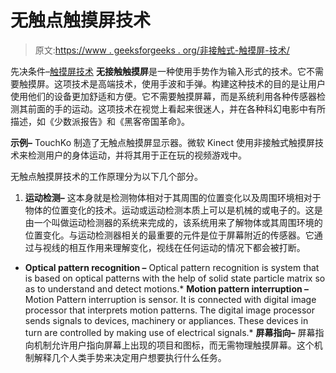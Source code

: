 # 无触点触摸屏技术

> 原文:[https://www . geeksforgeeks . org/非接触式-触摸屏-技术/](https://www.geeksforgeeks.org/touchless-touchscreen-technology/)

先决条件–[触摸屏技术](https://www.geeksforgeeks.org/what-is-touch-screen-technology/)
**无接触触摸屏**是一种使用手势作为输入形式的技术。它不需要触摸屏。这项技术是高端技术，使用手波和手弹。构建这种技术的目的是让用户使用他们的设备更加舒适和方便。它不需要触摸屏幕，而是系统利用各种传感器检测其前面的手的运动。这项技术在视觉上看起来很迷人，并在各种科幻电影中有所描述，如《少数派报告》和《黑客帝国革命》。

**示例–**
TouchKo 制造了无触点触摸屏显示器。微软 Kinect 使用非接触式触摸屏技术来检测用户的身体运动，并将其用于正在玩的视频游戏中。

无触点触摸屏技术的工作原理分为以下几个部分。

1.  **运动检测–**
    这本身就是检测物体相对于其周围的位置变化以及周围环境相对于物体的位置变化的技术。运动或运动检测本质上可以是机械的或电子的。这是由一个叫做运动检测器的系统来完成的，该系统用来了解物体或其周围环境的位置变化。与运动检测器相关的最重要的元件是位于屏幕附近的传感器。它通过与视线的相互作用来理解变化，视线在任何运动的情况下都会被打断。

*   **Optical pattern recognition –**
    Optical pattern recognition is system that is based on optical patterns with the help of solid state particle matrix so as to understand and detect motions.*   **Motion pattern interruption –**
    Motion Pattern interruption is sensor. It is connected with digital image processor that interprets motion patterns. The digital image processor sends signals to devices, machinery or appliances. These devices in turn are controlled by making use of electrical signals.*   **屏幕指向–**
    屏幕指向机制允许用户指向屏幕上出现的项目和图标，而无需物理触摸屏幕。这个机制解释几个人类手势来决定用户想要执行什么任务。